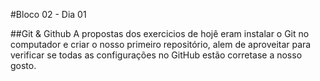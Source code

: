 #Bloco 02 - Dia 01

##Git & Github 
A propostas dos exercicios de hojê eram instalar o Git no computador e criar o nosso primeiro repositório, alem de aproveitar para verificar se todas as configurações no GitHub estão corretase a nosso gosto.


